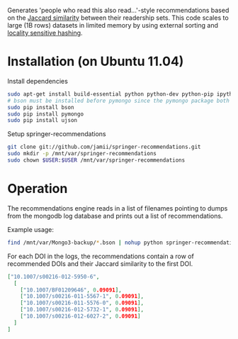 Generates 'people who read this also read...'-style recommendations based on the [Jaccard similarity](http://en.wikipedia.org/wiki/Jaccard_index) between their readership sets. This code scales to large (1B rows) datasets in limited memory by using external sorting and [locality sensitive hashing](http://en.wikipedia.org/wiki/Locality_sensitive_hashing).

# Installation (on Ubuntu 11.04)

Install dependencies

``` bash
sudo apt-get install build-essential python python-dev python-pip ipython git-core
# bson must be installed before pymongo since the pymongo package both depends on bson and overwrites it :(
sudo pip install bson
sudo pip install pymongo
sudo pip install ujson
```

Setup springer-recommendations

``` bash
git clone git://github.com/jamii/springer-recommendations.git
sudo mkdir -p /mnt/var/springer-recommendations
sudo chown $USER:$USER /mnt/var/springer-recommendations
```

# Operation

The recommendations engine reads in a list of filenames pointing to dumps from the mongodb log database and prints out a list of recommendations.

Example usage:

``` bash
find /mnt/var/Mongo3-backup/*.bson | nohup python springer-recommendations/src/recommendations.py > recommendations.json 2> recommendations.log &
```

For each DOI in the logs, the recommendations contain a row of recommended DOIs and their Jaccard similarity to the first DOI.

``` json
["10.1007/s00216-012-5950-6",
  [
    ["10.1007/BF01209646", 0.09091],
    ["10.1007/s00216-011-5567-1", 0.09091],
    ["10.1007/s00216-011-5576-0", 0.09091],
    ["10.1007/s00216-012-5732-1", 0.09091],
    ["10.1007/s00216-012-6027-2", 0.09091]
  ]
]
```
